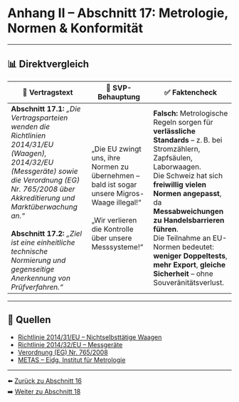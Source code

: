 # Anhang II – Abschnitt 17: Metrologie, Normen & Konformität

---

## 📊 Direktvergleich

| 📜 **Vertragstext** | 🧨 **SVP-Behauptung** | ✅ **Faktencheck** |
|---------------------|-----------------------|--------------------|
| **Abschnitt 17.1:** _„Die Vertragsparteien wenden die Richtlinien 2014/31/EU (Waagen), 2014/32/EU (Messgeräte) sowie die Verordnung (EG) Nr. 765/2008 über Akkreditierung und Marktüberwachung an.“_ <br><br> **Abschnitt 17.2:** _„Ziel ist eine einheitliche technische Normierung und gegenseitige Anerkennung von Prüfverfahren.“_ | „Die EU zwingt uns, ihre Normen zu übernehmen – bald ist sogar unsere Migros-Waage illegal!“ <br><br> „Wir verlieren die Kontrolle über unsere Messsysteme!“ | **Falsch:** Metrologische Regeln sorgen für **verlässliche Standards** – z. B. bei Stromzählern, Zapfsäulen, Laborwaagen. <br> Die Schweiz hat sich **freiwillig vielen Normen angepasst**, da **Messabweichungen zu Handelsbarrieren führen**. <br> Die Teilnahme an EU-Normen bedeutet: **weniger Doppeltests**, **mehr Export**, **gleiche Sicherheit** – ohne Souveränitätsverlust. |

---

## 🔗 Quellen

- [Richtlinie 2014/31/EU – Nichtselbsttätige Waagen](https://eur-lex.europa.eu/legal-content/DE/TXT/?uri=CELEX:32014L0031)
- [Richtlinie 2014/32/EU – Messgeräte](https://eur-lex.europa.eu/legal-content/DE/TXT/?uri=CELEX:32014L0032)
- [Verordnung (EG) Nr. 765/2008](https://eur-lex.europa.eu/legal-content/DE/TXT/?uri=CELEX:32008R0765)
- [METAS – Eidg. Institut für Metrologie](https://www.metas.ch)

---

⬅️ [Zurück zu Abschnitt 16](abschnitt_16.md)  
➡️ [Weiter zu Abschnitt 18](abschnitt_18.md)

